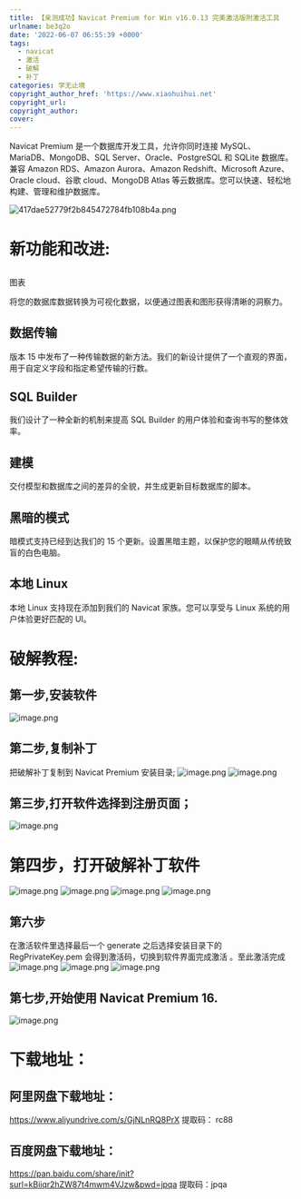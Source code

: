 ```yaml
---
title: 【亲测成功】Navicat Premium for Win v16.0.13 完美激活版附激活工具
urlname: be3q2o
date: '2022-06-07 06:55:39 +0000'
tags:
  - navicat
  - 激活
  - 破解
  - 补丁
categories: 学无止境
copyright_author_href: 'https://www.xiaohuihui.net'
copyright_url:
copyright_author:
cover:
---
```


Navicat Premium 是一个数据库开发工具，允许你同时连接 MySQL、MariaDB、MongoDB、SQL Server、Oracle、PostgreSQL 和 SQLite 数据库。兼容 Amazon RDS、Amazon Aurora、Amazon Redshift、Microsoft Azure、Oracle cloud、谷歌 cloud、MongoDB Atlas 等云数据库。您可以快速、轻松地构建、管理和维护数据库。

![417dae52779f2b845472784fb108b4a.png](https://cdn.nlark.com/yuque/0/2022/png/27022430/1654584961477-3a7101bd-b652-44c7-aa6c-023e24738fb8.png#clientId=udaf18b14-ac2d-4&crop=0&crop=0&crop=1&crop=1&from=paste&height=488&id=u54864953&margin=%5Bobject%20Object%5D&name=417dae52779f2b845472784fb108b4a.png&originHeight=539&originWidth=646&originalType=binary∶=1&rotation=0&showTitle=false&size=54447&status=done&style=none&taskId=u486c468a-88f0-46b3-bbaa-bfbef16ed0f&title=&width=585.0566248284331)

# 新功能和改进:

##

图表

将您的数据库数据转换为可视化数据，以便通过图表和图形获得清晰的洞察力。

## 数据传输

版本 15 中发布了一种传输数据的新方法。我们的新设计提供了一个直观的界面，用于自定义字段和指定希望传输的行数。

## SQL Builder

我们设计了一种全新的机制来提高 SQL Builder 的用户体验和查询书写的整体效率。

## 建模

交付模型和数据库之间的差异的全貌，并生成更新目标数据库的脚本。

## 黑暗的模式

暗模式支持已经到达我们的 15 个更新。设置黑暗主题，以保护您的眼睛从传统致盲的白色电脑。

## 本地 Linux

本地 Linux 支持现在添加到我们的 Navicat 家族。您可以享受与 Linux 系统的用户体验更好匹配的 UI。

# 破解教程:

## 第一步,安装软件

![image.png](https://cdn.nlark.com/yuque/0/2022/png/27022430/1654585089035-df5c1914-ebc3-4802-ac60-a19e09951401.png#clientId=udaf18b14-ac2d-4&crop=0&crop=0&crop=1&crop=1&from=paste&height=413&id=u68dffc5c&margin=%5Bobject%20Object%5D&name=image.png&originHeight=456&originWidth=596&originalType=binary∶=1&rotation=0&showTitle=false&size=23383&status=done&style=none&taskId=u32daa116-fe2b-4f08-95e0-d041410b070&title=&width=539.7736043308763)

## 第二步,复制补丁

把破解补丁复制到 Navicat Premium 安装目录;
![image.png](https://cdn.nlark.com/yuque/0/2022/png/27022430/1654585130997-13a62685-5a93-4cdf-bb93-f085b6648c4b.png#clientId=udaf18b14-ac2d-4&crop=0&crop=0&crop=1&crop=1&from=paste&id=ud0e06887&margin=%5Bobject%20Object%5D&name=image.png&originHeight=154&originWidth=292&originalType=url∶=1&rotation=0&showTitle=false&size=4544&status=done&style=none&taskId=u11f6a30d-0a5d-4611-a280-43f5cdcf0d7&title=)
![image.png](https://cdn.nlark.com/yuque/0/2022/png/27022430/1654585140429-1503f3ee-f528-426f-969e-199bf2bc1dcb.png#clientId=udaf18b14-ac2d-4&crop=0&crop=0&crop=1&crop=1&from=paste&id=u00c8d220&margin=%5Bobject%20Object%5D&name=image.png&originHeight=262&originWidth=396&originalType=url∶=1&rotation=0&showTitle=false&size=24685&status=done&style=none&taskId=u1ab585ca-7dd0-4aeb-9cd9-244519e8f2b&title=)

## 第三步,打开软件选择到注册页面；

![image.png](https://cdn.nlark.com/yuque/0/2022/png/27022430/1654585180261-e62680da-2181-41e2-b9d2-7c78bc9a891c.png#clientId=udaf18b14-ac2d-4&crop=0&crop=0&crop=1&crop=1&from=paste&id=u1ccd4e11&margin=%5Bobject%20Object%5D&name=image.png&originHeight=847&originWidth=1414&originalType=url∶=1&rotation=0&showTitle=false&size=44486&status=done&style=none&taskId=u8d1a22fe-e48f-4c30-aee6-123bebb487b&title=)

# 第四步，打开破解补丁软件

![image.png](https://cdn.nlark.com/yuque/0/2022/png/27022430/1654585225674-6b3b2f23-5395-4364-a443-6104509b68c7.png#clientId=udaf18b14-ac2d-4&crop=0&crop=0&crop=1&crop=1&from=paste&id=u541539b3&margin=%5Bobject%20Object%5D&name=image.png&originHeight=510&originWidth=864&originalType=url∶=1&rotation=0&showTitle=false&size=52845&status=done&style=none&taskId=u7c3502ba-558c-4437-88ed-e87d5e5fcc5&title=)
![image.png](https://cdn.nlark.com/yuque/0/2022/png/27022430/1654585233097-a9a0f4c6-5907-446a-80ca-171c69173514.png#clientId=udaf18b14-ac2d-4&crop=0&crop=0&crop=1&crop=1&from=paste&id=ub25c28ea&margin=%5Bobject%20Object%5D&name=image.png&originHeight=461&originWidth=792&originalType=url∶=1&rotation=0&showTitle=false&size=41745&status=done&style=none&taskId=u3be53028-dc6f-4759-ab6f-40492cd5622&title=)
![image.png](https://cdn.nlark.com/yuque/0/2022/png/27022430/1654585241595-53b2cb1a-6cbc-426f-9788-1faf32c6d14f.png#clientId=udaf18b14-ac2d-4&crop=0&crop=0&crop=1&crop=1&from=paste&id=uf0952df5&margin=%5Bobject%20Object%5D&name=image.png&originHeight=691&originWidth=922&originalType=url∶=1&rotation=0&showTitle=false&size=56410&status=done&style=none&taskId=uad884a9e-d80d-402c-8e14-0c68879e6a5&title=)
![image.png](https://cdn.nlark.com/yuque/0/2022/png/27022430/1654585247800-431e4cb6-fab5-485d-943d-6e316963181a.png#clientId=udaf18b14-ac2d-4&crop=0&crop=0&crop=1&crop=1&from=paste&id=uc999464f&margin=%5Bobject%20Object%5D&name=image.png&originHeight=396&originWidth=502&originalType=url∶=1&rotation=0&showTitle=false&size=43874&status=done&style=none&taskId=uedf34502-077b-4981-b4e2-22a1b966eda&title=)

## 第六步

在激活软件里选择最后一个 generate 之后选择安装目录下的 RegPrivateKey.pem 会得到激活码，切换到软件界面完成激活 。至此激活完成
![image.png](https://cdn.nlark.com/yuque/0/2022/png/27022430/1654585289168-0dd209c7-a7a9-4e85-a571-907078a4e5ae.png#clientId=udaf18b14-ac2d-4&crop=0&crop=0&crop=1&crop=1&from=paste&id=u3c87dc3a&margin=%5Bobject%20Object%5D&name=image.png&originHeight=396&originWidth=502&originalType=url∶=1&rotation=0&showTitle=false&size=57097&status=done&style=none&taskId=u9fd12649-4b4c-4bf9-851c-2683e241fac&title=)
![image.png](https://cdn.nlark.com/yuque/0/2022/png/27022430/1654585296115-f2ab5c53-32d2-4bae-884c-9bcc13f71b38.png#clientId=udaf18b14-ac2d-4&crop=0&crop=0&crop=1&crop=1&from=paste&id=u2d1822eb&margin=%5Bobject%20Object%5D&name=image.png&originHeight=443&originWidth=795&originalType=url∶=1&rotation=0&showTitle=false&size=22014&status=done&style=none&taskId=u8739371b-2321-4a3f-82c6-15fb2d65dca&title=)
![image.png](https://cdn.nlark.com/yuque/0/2022/png/27022430/1654585302078-c26971fb-6f1b-4037-a11b-7b4badb465f9.png#clientId=udaf18b14-ac2d-4&crop=0&crop=0&crop=1&crop=1&from=paste&id=u9d419c5f&margin=%5Bobject%20Object%5D&name=image.png&originHeight=615&originWidth=590&originalType=url∶=1&rotation=0&showTitle=false&size=52935&status=done&style=none&taskId=uf78c2d21-dbe2-4937-8fed-1510164f434&title=)

## 第七步,开始使用 Navicat Premium 16.

![image.png](https://cdn.nlark.com/yuque/0/2022/png/27022430/1654585346396-a9236df2-dfcd-45a9-a9ce-56c0be430978.png#clientId=udaf18b14-ac2d-4&crop=0&crop=0&crop=1&crop=1&from=paste&height=635&id=uc0ea6417&margin=%5Bobject%20Object%5D&name=image.png&originHeight=701&originWidth=1050&originalType=binary∶=1&rotation=0&showTitle=false&size=90329&status=done&style=none&taskId=ua78f790a-29a1-4d01-a467-bff185f61c1&title=&width=950.9434304486915)

# 下载地址：

## 阿里网盘下载地址：

https://www.aliyundrive.com/s/GjNLnRQ8PrX
提取码： rc88

## 百度网盘下载地址：

https://pan.baidu.com/share/init?surl=kBiiqr2hZW87t4mwm4VJzw&pwd=jpqa
提取码：jpqa
